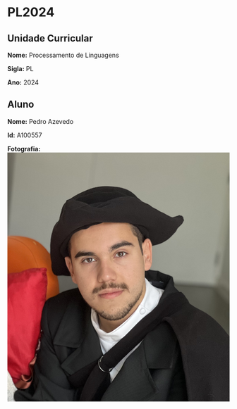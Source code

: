 # PL2024

## Unidade Curricular

**Nome:** Processamento de Linguagens

**Sigla:** PL

**Ano:** 2024

## Aluno

**Nome:** Pedro Azevedo

**Id:** A100557

**Fotografia:**
![Fotografia do aluno](./myFoto.jpg)